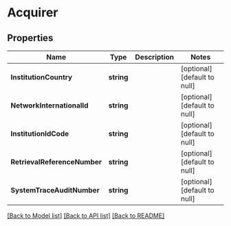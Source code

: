 # Acquirer

## Properties
Name | Type | Description | Notes
------------ | ------------- | ------------- | -------------
**InstitutionCountry** | **string** |  | [optional] [default to null]
**NetworkInternationalId** | **string** |  | [optional] [default to null]
**InstitutionIdCode** | **string** |  | [optional] [default to null]
**RetrievalReferenceNumber** | **string** |  | [optional] [default to null]
**SystemTraceAuditNumber** | **string** |  | [optional] [default to null]

[[Back to Model list]](../README.md#documentation-for-models) [[Back to API list]](../README.md#documentation-for-api-endpoints) [[Back to README]](../README.md)


